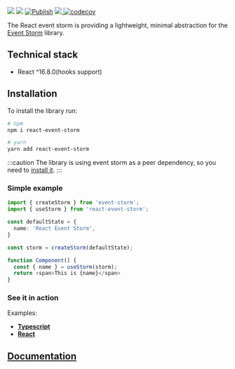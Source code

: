 <a href="https://www.npmjs.com/package/react-event-storm"><img src="https://img.shields.io/badge/npm-react--event--storm-brightgreen.svg"></a> <a href="https://www.npmjs.com/package/react-event-storm"><img src="https://img.shields.io/npm/v/react-event-storm.svg"></a> [![Publish](https://github.com/event-storm/react-event-storm/actions/workflows/publish.yml/badge.svg?branch=master)](https://github.com/event-storm/react-event-storm/actions/workflows/publish.yml) <a href="https://www.npmjs.com/package/react-event-storm"><img src="https://img.shields.io/bundlephobia/minzip/react-event-storm"> </a> [![codecov](https://codecov.io/gh/event-storm/react-event-storm/branch/dev/graph/badge.svg?token=1AT35BHEIC)](https://codecov.io/gh/event-storm/react-event-storm)

The React event storm is providing a lightweight, minimal abstraction for the [Event Storm](/docs/introduction) library.

## Technical stack

- React ^16.8.0(hooks support)

## Installation

To install the library run:
```bash
# npm
npm i react-event-storm

# yarn
yarn add react-event-storm
```
:::caution
The library is using event storm as a peer dependency, so you need to [install it](/docs/introduction#installation).
:::

### Simple example

```typescript
import { createStorm } from 'event-storm';
import { useStorm } from 'react-event-storm';

const defaultState = {
  name: 'React Event Storm',
}

const storm = createStorm(defaultState);

function Component() {
  const { name } = useStorm(storm);
  return <span>This is {name}</span>
}
```

### See it in action

Examples:
 - [**Typescript**](https://codesandbox.io/s/beautiful-currying-bl9dv)
 - [**React**](https://codesandbox.io/s/intelligent-http-iupz5)

## [Documentation](https://event-storm.github.io/event-storm-documentation/)
